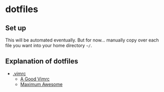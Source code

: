 dotfiles
========

## Set up
This will be automated eventually. But for now... manually copy over each file you want into your home directory `~/`.

## Explanation of dotfiles

- [.vimrc](http://vim.wikia.com/wiki/Open_vimrc_file)
  - [A Good Vimrc](https://dougblack.io/words/a-good-vimrc.html)
  - [Maximum Awesome](https://github.com/square/maximum-awesome)
